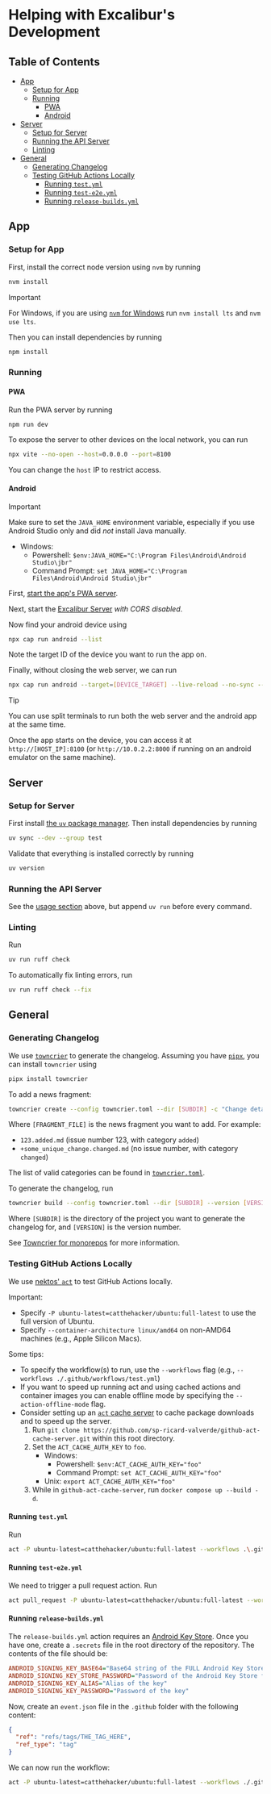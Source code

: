 # Helping with Excalibur's Development <!-- omit from toc -->

## Table of Contents <!-- omit from toc -->

- [App](#app)
  - [Setup for App](#setup-for-app)
  - [Running](#running)
    - [PWA](#pwa)
    - [Android](#android)
- [Server](#server)
  - [Setup for Server](#setup-for-server)
  - [Running the API Server](#running-the-api-server)
  - [Linting](#linting)
- [General](#general)
  - [Generating Changelog](#generating-changelog)
  - [Testing GitHub Actions Locally](#testing-github-actions-locally)
    - [Running `test.yml`](#running-testyml)
    - [Running `test-e2e.yml`](#running-test-e2eyml)
    - [Running `release-builds.yml`](#running-release-buildsyml)

## App

### Setup for App

First, install the correct node version using `nvm` by running

```bash
nvm install
```

> [!IMPORTANT]
> For Windows, if you are using [`nvm` for Windows](https://github.com/coreybutler/nvm-windows) run `nvm install lts` and `nvm use lts`.

Then you can install dependencies by running

```bash
npm install
```

### Running

#### PWA

Run the PWA server by running

```bash
npm run dev
```

To expose the server to other devices on the local network, you can run

```bash
npx vite --no-open --host=0.0.0.0 --port=8100
```

You can change the `host` IP to restrict access.

#### Android

> [!IMPORTANT]
> Make sure to set the `JAVA_HOME` environment variable, especially if you use Android Studio only and did _not_ install Java manually.
>
> - Windows:
>   - Powershell: `$env:JAVA_HOME="C:\Program Files\Android\Android Studio\jbr"`
>   - Command Prompt: `set JAVA_HOME="C:\Program Files\Android\Android Studio\jbr"`

First, [start the app's PWA server](#pwa).

Next, start the [Excalibur Server](../server/README.md) _with CORS disabled_.

Now find your android device using

```bash
npx cap run android --list
```

Note the target ID of the device you want to run the app on.

Finally, without closing the web server, we can run

```bash
npx cap run android --target=[DEVICE_TARGET] --live-reload --no-sync --port=8100 --host=[HOST_IP]
```

> [!TIP]
> You can use split terminals to run both the web server and the android app at the same time.

Once the app starts on the device, you can access it at `http://[HOST_IP]:8100` (or `http://10.0.2.2:8000` if running on an android emulator on the same machine).

## Server

### Setup for Server

First install [the `uv` package manager](https://docs.astral.sh/uv/). Then install dependencies by running

```bash
uv sync --dev --group test
```

Validate that everything is installed correctly by running

```bash
uv version
```

### Running the API Server

See the [usage section](#usage) above, but append `uv run` before every command.

### Linting

Run

```bash
uv run ruff check
```

To automatically fix linting errors, run

```bash
uv run ruff check --fix
```

## General

### Generating Changelog

We use [`towncrier`](https://github.com/twisted/towncrier) to generate the changelog. Assuming you have [`pipx`](https://pipx.pypa.io/stable/), you can install `towncrier` using

```bash
pipx install towncrier
```

To add a news fragment:

```bash
towncrier create --config towncrier.toml --dir [SUBDIR] -c "Change details go here" [FRAGMENT_FILE]
```

Where `[FRAGMENT_FILE]` is the news fragment you want to add. For example:

- `123.added.md` (issue number 123, with category `added`)
- `+some_unique_change.changed.md` (no issue number, with category `changed`)

The list of valid categories can be found in [`towncrier.toml`](./towncrier.toml).

To generate the changelog, run

```bash
towncrier build --config towncrier.toml --dir [SUBDIR] --version [VERSION]
```

Where `[SUBDIR]` is the directory of the project you want to generate the changelog for, and `[VERSION]` is the version number.

See [Towncrier for monorepos](https://towncrier.readthedocs.io/en/stable/monorepo.html) for more information.

### Testing GitHub Actions Locally

We use [nektos' `act`](https://github.com/nektar/act) to test GitHub Actions locally.

Important:

- Specify `-P ubuntu-latest=catthehacker/ubuntu:full-latest` to use the full version of Ubuntu.
- Specify `--container-architecture linux/amd64` on non-AMD64 machines (e.g., Apple Silicon Macs).

Some tips:

- To specify the workflow(s) to run, use the `--workflows` flag (e.g., `--workflows ./.github/workflows/test.yml`)
- If you want to speed up running act and using cached actions and container images you can enable offline mode by specifying the `--action-offline-mode` flag.
- Consider setting up an [`act` cache server](https://github.com/sp-ricard-valverde/github-act-cache-server/tree/main) to cache package downloads and to speed up the server.
  1. Run `git clone https://github.com/sp-ricard-valverde/github-act-cache-server.git` within this root directory.
  2. Set the `ACT_CACHE_AUTH_KEY` to `foo`.
     - Windows:
       - Powershell: `$env:ACT_CACHE_AUTH_KEY="foo"`
       - Command Prompt: `set ACT_CACHE_AUTH_KEY="foo"`
     - Unix: `export ACT_CACHE_AUTH_KEY="foo"`
  3. While in `github-act-cache-server`, run `docker compose up --build -d`.

#### Running `test.yml`

Run

```bash
act -P ubuntu-latest=catthehacker/ubuntu:full-latest --workflows .\.github\workflows\test.yml
```

#### Running `test-e2e.yml`

We need to trigger a pull request action. Run

```bash
act pull_request -P ubuntu-latest=catthehacker/ubuntu:full-latest --workflows .\.github\workflows\test-e2e.yml
```

#### Running `release-builds.yml`

The `release-builds.yml` action requires an [Android Key Store](https://developer.android.com/studio/publish/app-signing#generate-key). Once you have one, create a `.secrets` file in the root directory of the repository. The contents of the file should be:

```ini
ANDROID_SIGNING_KEY_BASE64="Base64 string of the FULL Android Key Store file's contents"
ANDROID_SIGNING_KEY_STORE_PASSWORD="Password of the Android Key Store file"
ANDROID_SIGNING_KEY_ALIAS="Alias of the key"
ANDROID_SIGNING_KEY_PASSWORD="Password of the key"
```

Now, create an `event.json` file in the `.github` folder with the following content:

```json
{
  "ref": "refs/tags/THE_TAG_HERE",
  "ref_type": "tag"
}
```

We can now run the workflow:

```bash
act -P ubuntu-latest=catthehacker/ubuntu:full-latest --workflows ./.github/workflows/release-builds.yml --secret-file ./.secrets -e ./.github/event.json --artifact-server-path ./dist
```
